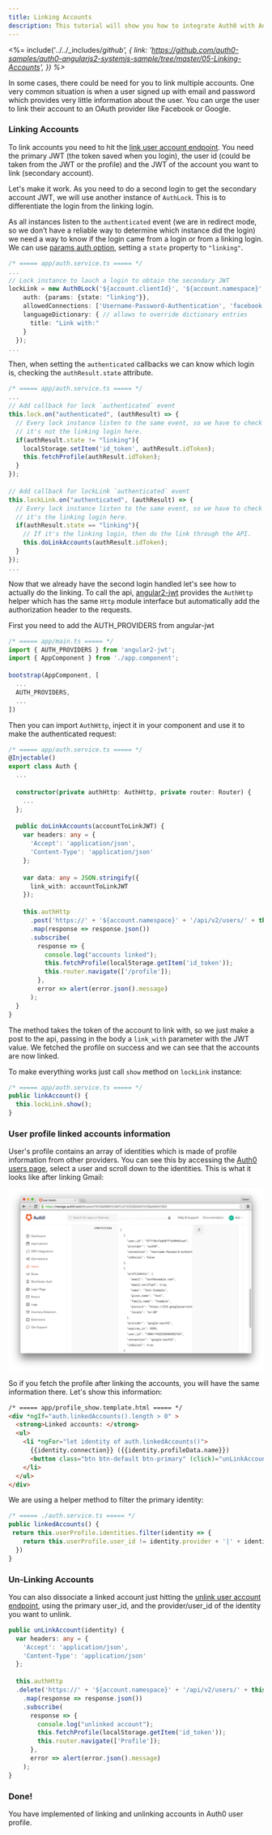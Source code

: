 ```yaml
---
title: Linking Accounts
description: This tutorial will show you how to integrate Auth0 with Angular2 to link accounts.
---
```


<%= include('../../_includes/_github', {
  link: 'https://github.com/auth0-samples/auth0-angularjs2-systemjs-sample/tree/master/05-Linking-Accounts',
}) %>_

In some cases, there could be need for you to link multiple accounts. One very common situation is when a user signed up with email and password which provides very little information about the user. You can urge the user to link their account to an OAuth provider like Facebook or Google.

### Linking Accounts

To link accounts you need to hit the [link user account endpoint](/api/management/v2#!/Users/post_identities). You need the primary JWT (the token saved when you login), the user id (could be taken from the JWT or the profile) and the JWT of the account you want to link (secondary account).

Let's make it work. As you need to do a second login to get the secondary account JWT, we will use another instance of `AuthLock`. This is to differentiate the login from the linking login.

As all instances listen to the `authenticated` event (we are in redirect mode, so we don’t have a reliable way to determine which instance did the login) we need a way to know if the login came from a login or from a linking login. We can use [params auth option](https://github.com/auth0/lock/tree/v10.0.0-rc.2#authentication-options), setting a `state` property to `"linking"`.

```typescript
/* ===== app/auth.service.ts ===== */
...
// Lock instance to lauch a login to obtain the secondary JWT
lockLink = new Auth0Lock('${account.clientId}', '${account.namespace}', {
    auth: {params: {state: "linking"}},
    allowedConnections: ['Username-Password-Authentication', 'facebook', 'google-oauth2'],
    languageDictionary: { // allows to override dictionary entries
      title: "Link with:"
    }
  });
...
```

Then, when setting the `authenticated` callbacks we can know which login is, checking the `authResult.state` attribute.

```typescript
/* ===== app/auth.service.ts ===== */
...
// Add callback for lock `authenticated` event
this.lock.on("authenticated", (authResult) => {
  // Every lock instance listen to the same event, so we have to check if
  // it's not the linking login here.
  if(authResult.state != "linking"){
    localStorage.setItem('id_token', authResult.idToken);
    this.fetchProfile(authResult.idToken);
  }
});

// Add callback for lockLink `authenticated` event
this.lockLink.on("authenticated", (authResult) => {
  // Every lock instance listen to the same event, so we have to check if
  // it's the linking login here.
  if(authResult.state == "linking"){
    // If it's the linking login, then do the link through the API.
    this.doLinkAccounts(authResult.idToken);
  }
});
...
```

Now that we already have the second login handled let's see how to actually do the linking.
To call the api, [angular2-jwt](https://github.com/auth0/angular2-jwt) provides the `AuthHttp` helper which has the same `Http` module interface but automatically add the authorization header to the requests.

First you need to add the AUTH_PROVIDERS from angular-jwt

```typescript
/* ===== app/main.ts ===== */
import { AUTH_PROVIDERS } from 'angular2-jwt';
import { AppComponent } from './app.component';

bootstrap(AppComponent, [
  ...
  AUTH_PROVIDERS,
  ...
])
```

Then you can import `AuthHttp`, inject it in your component and use it to make the authenticated request:


```typescript
/* ===== app/auth.service.ts ===== */
@Injectable()
export class Auth {
  ...

  constructor(private authHttp: AuthHttp, private router: Router) {
    ...
  };

  public doLinkAccounts(accountToLinkJWT) {
    var headers: any = {
      'Accept': 'application/json',
      'Content-Type': 'application/json'
    };

    var data: any = JSON.stringify({
      link_with: accountToLinkJWT
    });

    this.authHttp
      .post('https://' + '${account.namespace}' + '/api/v2/users/' + this.userProfile.user_id + '/identities', data, {headers: headers})
      .map(response => response.json())
      .subscribe(
        response => {
          console.log("accounts linked");
          this.fetchProfile(localStorage.getItem('id_token'));
          this.router.navigate(['/profile']);
        },
        error => alert(error.json().message)
      );
  }
}
```

The method takes the token of the account to link with, so we just make a post to the api, passing in the body a `link_with` parameter with the JWT value.
We fetched the profile on success and we can see that the accounts are now linked.


To make everything works just call `show` method on `lockLink` instance:

```typescript
/* ===== app/auth.service.ts ===== */
public linkAccount() {
  this.lockLink.show();
}
```

### User profile linked accounts information

User's profile contains an array of identities which is made of profile information from other providers. You can see this by accessing the [Auth0 users page](${uiURL}/#/users), select a user and scroll down to the identities. This is what it looks like after linking Gmail:

![User identities](/media/articles/users/user-identities-linked.png)

So if you fetch the profile after linking the accounts, you will have the same information there. Let's show this information:

```html
/* ===== app/profile_show.template.html ===== */
<div *ngIf="auth.linkedAccounts().length > 0" >
  <strong>Linked accounts: </strong>
  <ul>
    <li *ngFor="let identity of auth.linkedAccounts()">
      {{identity.connection}} ({{identity.profileData.name}})
      <button class="btn btn-default btn-primary" (click)="unLinkAccount(identity)">unlink</button>
    </li>
  </ul>
</div>
```

We are using a helper method to filter the primary identity:

```typescript
/* ===== ./auth.service.ts ===== */
public linkedAccounts() {
 return this.userProfile.identities.filter(identity => {
    return this.userProfile.user_id != identity.provider + '|' + identity.user_id
  })
}
```

### Un-Linking Accounts

You can also dissociate a linked account just hitting the [unlink user account endpoint](/api/management/v2#!/Users/delete_provider_by_user_id), using the primary user_id, and the provider/user_id of the identity you want to unlink.

```typescript
public unLinkAccount(identity) {
  var headers: any = {
    'Accept': 'application/json',
    'Content-Type': 'application/json'
  };

  this.authHttp
  .delete('https://' + '${account.namespace}' + '/api/v2/users/' + this.userProfile.user_id + '/identities/' + identity.provider + "/" + identity.user_id, {headers: headers})
    .map(response => response.json())
    .subscribe(
      response => {
        console.log("unlinked account");
        this.fetchProfile(localStorage.getItem('id_token'));
        this.router.navigate(['Profile']);
      },
      error => alert(error.json().message)
    );
}
```

### Done!

You have implemented of linking and unlinking accounts in Auth0 user profile.
